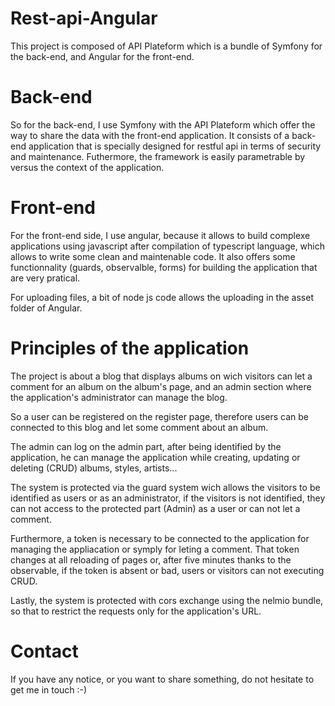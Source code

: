 # Rest-api-Angular
This project is composed of API Plateform which is a bundle of Symfony for the back-end,
and Angular for the front-end.

# Back-end
So for the back-end, I use Symfony with the API Plateform which offer the way to share the data with
the front-end application. It consists of a back-end application that is specially designed for restful api in terms
of security and maintenance.  Futhermore, the framework is easily parametrable by versus the context of the
application.

# Front-end
For the front-end side, I use angular, because it allows to build complexe applications using javascript after
compilation of typescript language, which allows to write some clean and maintenable code. It also offers some
functionnality (guards, observalble, forms) for building the application that are very pratical.

For uploading files, a bit of node js code allows the uploading in the asset folder of Angular.

# Principles of the application
The project is about a blog that displays albums on wich visitors can let a comment for an album
on the album's page, and an admin section where the application's administrator can manage the blog.

So a user can be registered on the register page, therefore users can be connected to this blog and let
some comment about an album.

The admin can log on the admin part, after being identified by the application, he can manage the application
while creating, updating or deleting (CRUD) albums, styles, artists...

The system is protected via the guard system wich allows the visitors to be identified as users or as an 
administrator, if the visitors is not identified, they can not access to the protected part (Admin) as a user or can not let a comment.

Furthermore, a token is necessary to be connected to the application for managing the appliacation
or symply for leting a comment.  That token changes at all reloading of pages or, after five minutes thanks to 
the observable, if the token is absent or bad, users or visitors can not executing CRUD.

Lastly, the system is protected with cors exchange using the nelmio bundle, so that to restrict 
the requests only for the application's URL.

# Contact

If you have any notice, or you want to share something, do not hesitate to get me in touch :-)
